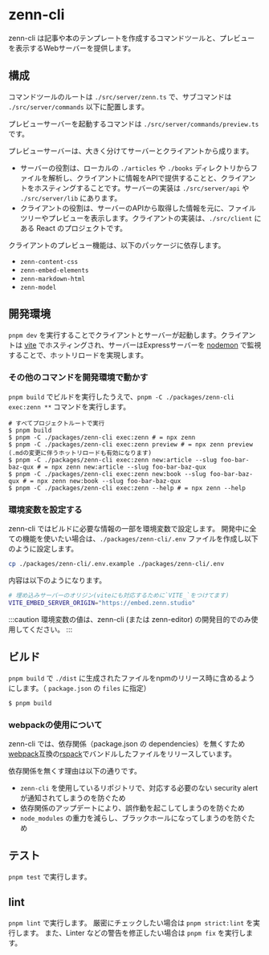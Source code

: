 # zenn-cli

zenn-cli は記事や本のテンプレートを作成するコマンドツールと、プレビューを表示するWebサーバーを提供します。

## 構成

コマンドツールのルートは `./src/server/zenn.ts` で、サブコマンドは `./src/server/commands` 以下に配置します。

プレビューサーバーを起動するコマンドは `./src/server/commands/preview.ts` です。

プレビューサーバーは、大きく分けてサーバーとクライアントから成ります。

- サーバーの役割は、ローカルの `./articles` や `./books` ディレクトリからファイルを解析し、クライアントに情報をAPIで提供することと、クライアントをホスティングすることです。サーバーの実装は `./src/server/api` や `./src/server/lib` にあります。
- クライアントの役割は、サーバーのAPIから取得した情報を元に、ファイルツリーやプレビューを表示します。クライアントの実装は、`./src/client` にある React のプロジェクトです。

クライアントのプレビュー機能は、以下のパッケージに依存します。

- `zenn-content-css`
- `zenn-embed-elements`
- `zenn-markdown-html`
- `zenn-model`

## 開発環境

`pnpm dev` を実行することでクライアントとサーバーが起動します。クライアントは [vite](https://vitejs.dev/) でホスティングされ、サーバーはExpressサーバーを [nodemon](https://nodemon.io/) で監視することで、ホットリロードを実現します。

### その他のコマンドを開発環境で動かす

`pnpm build` でビルドを実行したうえで、`pnpm -C ./packages/zenn-cli exec:zenn **` コマンドを実行します。

```shell
# すべてプロジェクトルートで実行
$ pnpm build
$ pnpm -C ./packages/zenn-cli exec:zenn # = npx zenn
$ pnpm -C ./packages/zenn-cli exec:zenn preview # = npx zenn preview (.mdの変更に伴うホットリロードも有効になります)
$ pnpm -C ./packages/zenn-cli exec:zenn new:article --slug foo-bar-baz-qux # = npx zenn new:article --slug foo-bar-baz-qux
$ pnpm -C ./packages/zenn-cli exec:zenn new:book --slug foo-bar-baz-qux # = npx zenn new:book --slug foo-bar-baz-qux
$ pnpm -C ./packages/zenn-cli exec:zenn --help # = npx zenn --help
```

### 環境変数を設定する

zenn-cli ではビルドに必要な情報の一部を環境変数で設定します。
開発中に全ての機能を使いたい場合は、`./packages/zenn-cli/.env` ファイルを作成し以下のように設定します。

```bash
cp ./packages/zenn-cli/.env.example ./packages/zenn-cli/.env
```

内容は以下のようになります。

```bash
# 埋め込みサーバーのオリジン(viteにも対応するために`VITE_`をつけてます)
VITE_EMBED_SERVER_ORIGIN="https://embed.zenn.studio"
```

:::caution
環境変数の値は、zenn-cli (または zenn-editor) の開発目的でのみ使用してください。
:::

## ビルド

`pnpm build` で `./dist` に生成されたファイルをnpmのリリース時に含めるようにします。（ `package.json` の `files` に指定）

```shell
$ pnpm build
```

### webpackの使用について

zenn-cli では、依存関係（package.json の dependencies）を無くすため [webpack](https://webpack.js.org)互換の[rspack](https://rspack.rs/)でバンドルしたファイルをリリースしています。

依存関係を無くす理由は以下の通りです。

- `zenn-cli` を使用しているリポジトリで、対応する必要のない security alert が通知されてしまうのを防ぐため
- 依存関係のアップデートにより、誤作動を起こしてしまうのを防ぐため
- `node_modules` の重力を減らし、ブラックホールになってしまうのを防ぐため

## テスト

`pnpm test` で実行します。

## lint

`pnpm lint` で実行します。
厳密にチェックしたい場合は `pnpm strict:lint` を実行します。
また、Linter などの警告を修正したい場合は `pnpm fix` を実行します。